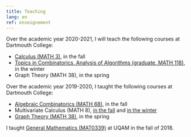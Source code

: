 ```yaml
---
title: Teaching
lang: en
ref: enseignement
---
```


Over the academic year 2020-2021, I will teach the following courses at Dartmouth College:
 * [Calculus (MATH 3)](https://math.dartmouth.edu/~m3f20), in the fall
 * [Topics in Combinatorics, Analysis of Algorithms (graduate, MATH 118)](https://canvas.dartmouth.edu/courses/44288), in the winter
 * Graph Theory (MATH 38), in the spring

Over the academic year 2019-2020, I taught the following courses at Dartmouth College:
 * [Algebraic Combinatorics (MATH 68)](https://math.dartmouth.edu/~m68f19), in the fall
 * Multivariate Calculus (MATH 8), [in the fall](https://math.dartmouth.edu/~m8f19) and [in the winter](https://math.dartmouth.edu/~m8w20)
 * [Graph Theory (MATH 38)](https://math.dartmouth.edu/~m38s20), in the spring

I taught [General Mathematics (MAT0339)](mat0339.html) at UQAM in the fall of 2018.
